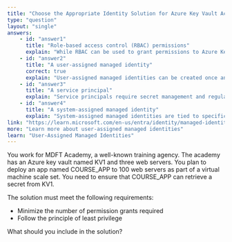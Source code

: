 ```yaml
---
title: "Choose the Appropriate Identity Solution for Azure Key Vault Access"
type: "question"
layout: "single"
answers:
    - id: "answer1"
      title: "Role-based access control (RBAC) permissions"
      explain: "While RBAC can be used to grant permissions to Azure Key Vault, it would require granting permissions to each web server individually, which doesn't minimize the number of permission grants required."
    - id: "answer2"
      title: "A user-assigned managed identity"
      correct: true
      explain: "User-assigned managed identities can be created once and shared across multiple resources, making them ideal for VM scale sets. By assigning a single identity to all 100 VMs, you only need to grant the key vault permission once to that identity, minimizing the number of permission grants while maintaining the principle of least privilege."
    - id: "answer3"
      title: "A service principal"
      explain: "Service principals require secret management and regular credential rotation, which adds administrative overhead. For VM scale sets with 100 servers, this would be more complex to manage than managed identities and doesn't align with minimizing permission grants."
    - id: "answer4"
      title: "A system-assigned managed identity"
      explain: "System-assigned managed identities are tied to specific resources and cannot be shared across multiple VMs. This would require creating 100 separate permission grants in Key Vault (one for each VM), which doesn't meet the requirement to minimize the number of permission grants."
link: "https://learn.microsoft.com/en-us/entra/identity/managed-identities-azure-resources/how-manage-user-assigned-managed-identities"
more: "Learn more about user-assigned managed identities"
learn: "User-Assigned Managed Identities"
---
```

You work for MDFT Academy, a well-known training agency. The academy has an Azure key vault named KV1 and three web servers. You plan to deploy an app named COURSE_APP to 100 web servers as part of a virtual machine scale set. You need to ensure that COURSE_APP can retrieve a secret from KV1.

The solution must meet the following requirements:
* Minimize the number of permission grants required
* Follow the principle of least privilege

What should you include in the solution?
